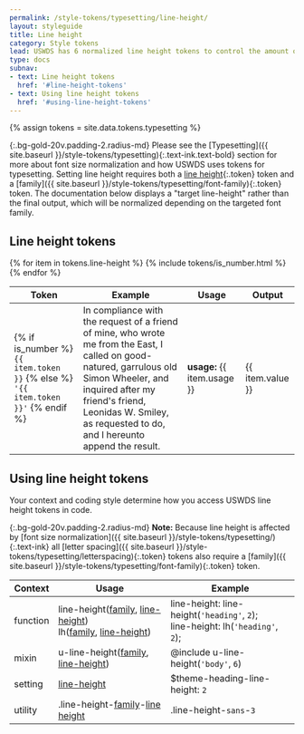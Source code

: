 ```yaml
---
permalink: /style-tokens/typesetting/line-height/
layout: styleguide
title: Line height
category: Style tokens
lead: USWDS has 6 normalized line height tokens to control the amount of space between lines in a block of text.
type: docs
subnav:
- text: Line height tokens
  href: '#line-height-tokens'
- text: Using line height tokens
  href: '#using-line-height-tokens'
---
```


{% assign tokens = site.data.tokens.typesetting %}

{:.bg-gold-20v.padding-2.radius-md}
Please see the [Typesetting]({{ site.baseurl }}/style-tokens/typesetting){:.text-ink.text-bold} section for more about font size normalization and how USWDS uses tokens for typesetting. Setting line height requires both a [line height](#0){:.token} token and a [family]({{ site.baseurl }}/style-tokens/typesetting/font-family){:.token} token. The documentation below displays a "target line-height" rather than the final output, which will be normalized depending on the targeted font family.

## Line height tokens
<div class="site-table-wrapper">
  <table class="usa-table-borderless site-table-responsive">
    <thead>
      <tr>
        <th scope="col">Token</th>
        <th scope="col">Example</th>
        <th scope="col">Usage</th>
        <th scope="col">Output</th>
      </tr>
    </thead>
    <tbody class="font-mono-2xs">
      {% for item in tokens.line-height %}
        {% include tokens/is_number.html %}
        <tr>
          <td scope="row" data-title="Token">
            <span>
              {% if is_number %}
                <code class="text-no-wrap">{{ item.token }}</code>
              {% else %}
                <code class="text-no-wrap">'{{ item.token }}'</code>
              {% endif %}
            </span>
          </td>
          <td data-title="Example">
            <div class="font-sans-4 tablet:font-sans-6 line-height-sans-{{ item.token }} measure-2">In compliance with the request of a friend of mine, who wrote me from the East, I called on good-natured, garrulous old Simon Wheeler, and inquired after my friend's friend, Leonidas W. Smiley, as requested to do, and I hereunto append the result.</div>
          </td>
          <td data-title="Usage">
            <div class="font-sans-3 line-height-sans-3 measure-2"><strong>usage:</strong> {{ item.usage }}</div>
          </td>
          <td data-title="Output">
            <span>
              {{ item.value }}
            </span>
          </td>
        </tr>
      {% endfor %}
    </tbody>
  </table>
</div>

## Using line height tokens
Your context and coding style determine how you access USWDS line height tokens in code.

{:.bg-gold-20v.padding-2.radius-md}
**Note:** Because line height is affected by [font size normalization]({{ site.baseurl }}/style-tokens/typesetting/){:.text-ink} all [letter spacing]({{ site.baseurl }}/style-tokens/typesetting/letterspacing){:.token} tokens also require a [family]({{ site.baseurl }}/style-tokens/typesetting/font-family){:.token} token.

<div class="site-table-wrapper">
  <table class="usa-table-borderless site-table-responsive">
    <thead>
      <tr>
        <th scope="col">Context</th>
        <th scope="col">Usage</th>
        <th scope="col">Example</th>
      </tr>
    </thead>
    <tbody class="font-mono-2xs">
      <tr>
        <td scope="row" data-title="Context">
          <span class="text-bold font-sans-3">function</span>
        </td>
        <td data-title="Usage">
          <span class="line-height-sans-6">
            line-height(<a href="{{ site.baseurl }}/style-tokens/typesetting/font-family/" class="token">family</a>, <a href="{{ site.baseurl }}/style-tokens/typesetting/line-height/" class="token">line-height</a>)<br/>
            lh(<a href="{{ site.baseurl }}/style-tokens/typesetting/font-family/" class="token">family</a>, <a href="{{ site.baseurl }}/style-tokens/typesetting/line-height/" class="token">line-height</a>)
          </span>
        </td>
        <td data-title="Example">
          <span class="line-height-sans-6">
            line-height: line-height(<code>'heading'</code>, <code>2</code>);<br/>
            line-height: lh(<code>'heading'</code>, <code>2</code>);<br/>
          </span>
        </td>
      </tr>
      <tr>
        <td scope="row" data-title="Context">
          <span class="font-sans-3">
            <span class="text-bold">mixin</span><br/>
          </span>
        </td>
        <td data-title="Usage">
          <span>
            u-line-height(<a href="{{ site.baseurl }}/style-tokens/typesetting/font-family/" class="token">family</a>, <a href="{{ site.baseurl }}/style-tokens/typesetting/line-height/" class="token">line-height</a>)
          </span>
        </td>
        <td data-title="Example">
          <span>
            @include u-line-height(<code>'body'</code>, <code>6</code>)
          </span>
        </td>
      </tr>
      <tr>
        <td scope="row" data-title="Context">
          <span>
            <span class="text-bold font-sans-3">setting</span><br/>
          </span>
        </td>
        <td data-title="Usage">
          <span>
            <a href="{{ site.baseurl }}/style-tokens/typesetting/line-height/" class="token">line-height</a>
          </span>
        </td>
        <td data-title="Example">
          <span>
            $theme-heading-line-height: <code>2</code>
          </span>
        </td>
      </tr>
      <tr>
        <td scope="row" data-title="Context">
          <span class="font-sans-3">
            <span class="text-bold">utility</span><br/>
          </span>
        </td>
        <td data-title="Usage">
          <span>
            .line-height-<a href="{{ site.baseurl }}/style-tokens/typesetting/font-family/" class="token">family</a>-<a href="{{ site.baseurl }}/style-tokens/typesetting/letterspacing/" class="token">line height</a>
          </span>
        </td>
        <td data-title="Example">
          <span>
            .line-height-<code>sans</code>-<code>3</code>
          </span>
        </td>
      </tr>
    </tbody>
  </table>
</div>
